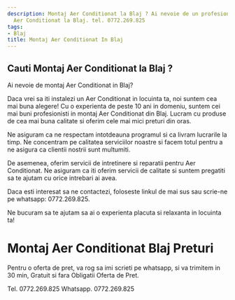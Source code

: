 ```yaml
---
description: Montaj Aer Conditionat la Blaj ? Ai nevoie de un profesionist in Montaj
  Aer Conditionat la Blaj. tel. 0772.269.825
tags:
- Blaj
title: Montaj Aer Conditionat In Blaj
---
```



## Cauti Montaj Aer Conditionat la Blaj ?

Ai nevoie de montaj Aer Conditionat in Blaj? 

Daca vrei sa iti instalezi un Aer Conditionat in locuinta ta, noi suntem cea mai buna alegere! Cu o experienta de peste 10 ani in domeniu, suntem cei mai buni profesionisti in montaj Aer Conditionat din Blaj. Lucram cu produse de cea mai buna calitate si oferim cele mai mici preturi din oras. 

Ne asiguram ca ne respectam intotdeauna programul si ca livram lucrarile la timp. Ne concentram pe calitatea serviciilor noastre si facem totul pentru a ne asigura ca clientii nostrii sunt multumiti. 

De asemenea, oferim servicii de intretinere si reparatii pentru Aer Conditionat. Ne asiguram ca iti oferim servicii de calitate si suntem pregatiti sa te ajutam cu orice intrebari ai avea. 

Daca esti interesat sa ne contactezi, foloseste linkul de mai sus sau scrie-ne pe whatsapp: 0772.269.825. 

Ne bucuram sa te ajutam sa ai o experienta placuta si relaxanta in locuinta ta!

# Montaj Aer Conditionat Blaj Preturi
Pentru o oferta de pret, va rog sa imi scrieti pe whatsapp, si va trimitem in 30 min, Gratuit si fara Obligatii Oferta de Pret.

Tel. 0772.269.825
Whatsapp. 0772.269.825